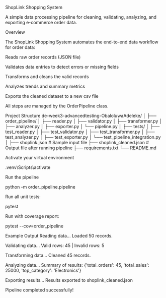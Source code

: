 ShopLink Shopping System

A simple data processing pipeline for cleaning, validating, analyzing, and exporting e-commerce order data.

Overview

The ShopLink Shopping System automates the end-to-end data workflow for order data:

Reads raw order records (JSON file)

Validates data entries to detect errors or missing fields

Transforms and cleans the valid records

Analyzes trends and summary metrics

Exports the cleaned dataset to a new csv file

All steps are managed by the OrderPipeline class.

Project Structure
de-week3-advancedtesting-ObaloluwaAdeleke/
│
├── order_pipeline/
│   ├── reader.py
│   ├── validator.py
│   ├── transformer.py
│   ├── analyzer.py
│   ├── exporter.py
│   └── pipeline.py
│
├── tests/
│   ├── test_reader.py
│   ├── test_validator.py
│   ├── test_transformer.py
│   ├── test_analyzer.py
│   ├── test_exporter.py
│   └── test_pipeline_integration.py
│
├── shoplink.json          # Sample input file
├── shoplink_cleaned.json  # Output file after running pipeline
├── requirements.txt
└── README.md



Activate your virtual environment

.venv\Scripts\activate


Run the pipeline

python -m order_pipeline.pipeline



Run all unit tests:

pytest


Run with coverage report:

pytest --cov=order_pipeline

Example Output
 Reading data...
   Loaded 50 records.

 Validating data...
   Valid rows: 45 | Invalid rows: 5

 Transforming data...
   Cleaned 45 records.

 Analyzing data...
   Summary of results:
   {'total_orders': 45, 'total_sales': 25000, 'top_category': 'Electronics'}

 Exporting results...
   Results exported to shoplink_cleaned.json

 Pipeline completed successfully!

